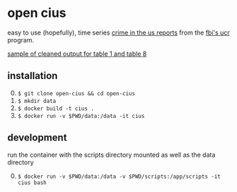 # open cius

easy to use (hopefully), time series [crime in the us reports](https://ucr.fbi.gov/crime-in-the-u.s) from the [fbi's ucr](https://ucr.fbi.gov/) program.

[sample of cleaned output for table 1 and table 8](https://gist.github.com/jeremiak/d9a2c9e4d03b6dcedbcbf91c8e32cdcb)

## installation

0. `$ git clone open-cius && cd open-cius`
0. `$ mkdir data`
0. `$ docker build -t cius .`
0. `$ docker run -v $PWD/data:/data -it cius`

## development

run the container with the scripts directory mounted as well as the data directory

0. `$ docker run -v $PWD/data:/data -v $PWD/scripts:/app/scripts -it cius bash`
